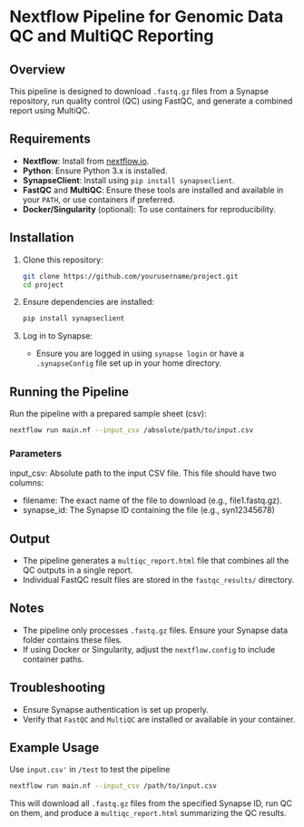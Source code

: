 
# Nextflow Pipeline for Genomic Data QC and MultiQC Reporting

## Overview
This pipeline is designed to download `.fastq.gz` files from a Synapse repository, run quality control (QC) using FastQC, and generate a combined report using MultiQC.

## Requirements
- **Nextflow**: Install from [nextflow.io](https://www.nextflow.io/).
- **Python**: Ensure Python 3.x is installed.
- **SynapseClient**: Install using `pip install synapseclient`.
- **FastQC** and **MultiQC**: Ensure these tools are installed and available in your `PATH`, or use containers if preferred.
- **Docker/Singularity** (optional): To use containers for reproducibility.

## Installation
1. Clone this repository:
   ```bash
   git clone https://github.com/yourusername/project.git
   cd project
   ```

2. Ensure dependencies are installed:
   ```bash
   pip install synapseclient
   ```

3. Log in to Synapse:
   - Ensure you are logged in using `synapse login` or have a `.synapseConfig` file set up in your home directory.

## Running the Pipeline
Run the pipeline with a prepared sample sheet (csv):
```bash
nextflow run main.nf --input_csv /absolute/path/to/input.csv
```

### Parameters
input_csv: Absolute path to the input CSV file. This file should have two columns:

- filename: The exact name of the file to download (e.g., file1.fastq.gz).
- synapse_id: The Synapse ID containing the file (e.g., syn12345678)

## Output
- The pipeline generates a `multiqc_report.html` file that combines all the QC outputs in a single report.
- Individual FastQC result files are stored in the `fastqc_results/` directory.

## Notes
- The pipeline only processes `.fastq.gz` files. Ensure your Synapse data folder contains these files.
- If using Docker or Singularity, adjust the `nextflow.config` to include container paths.

## Troubleshooting
- Ensure Synapse authentication is set up properly.
- Verify that `FastQC` and `MultiQC` are installed or available in your container.

## Example Usage
Use `input.csv'` in `/test` to test the pipeline
```bash
nextflow run main.nf --input_csv /path/to/input.csv
```
This will download all `.fastq.gz` files from the specified Synapse ID, run QC on them, and produce a `multiqc_report.html` summarizing the QC results.
